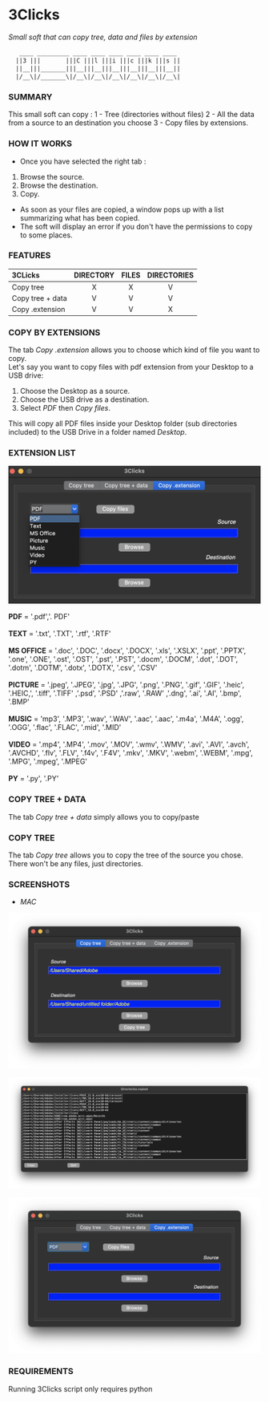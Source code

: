 # 3Clicks
_Small soft that can copy tree, data and files by extension_

```
   ____ _________ ____ ____ ____ ____ ____ ____ 
  ||3 |||       |||C |||l |||i |||c |||k |||s ||
  ||__|||_______|||__|||__|||__|||__|||__|||__||
  |/__\|/_______\|/__\|/__\|/__\|/__\|/__\|/__\|

```

### SUMMARY
This small soft can copy :
1 - Tree (directories without files)
2 - All the data from a source to an destination you choose
3 - Copy files by extensions.

### HOW IT WORKS
* Once you have selected the right tab :
1. Browse the source.
2. Browse the destination.
3. Copy.

* As soon as your files are copied, a window pops up with a list summarizing what has been copied. 
* The soft will display an error if you don't have the permissions to copy to some places.

### FEATURES

| 3CLicks          |     DIRECTORY   |      FILES    |  DIRECTORIES  |
|:-----------------|:---------------:|:-------------:|:-------------:|
| Copy tree        |        X        |       X       |       V       |
| Copy tree + data |        V        |       V       |       V       |
| Copy .extension  |        V        |       V       |       X       |

### COPY BY EXTENSIONS

The tab _Copy .extension_ allows you to choose which kind of file you want to copy.<br />
Let's say you want to copy files with pdf extension from your Desktop to a USB drive:
1. Choose the Desktop as a source.
2. Choose the USB drive as a destination.
3. Select _PDF_ then _Copy files_.

This will copy all PDF files inside your Desktop folder (sub directories included) to the USB Drive in a folder named _Desktop_. 

### EXTENSION LIST

![Screenshot](https://github.com/gelndjj/3Clicks/blob/main/img/3Click_extension2.png)

**PDF** = '.pdf','. PDF'<br /><br />
**TEXT** = '.txt', '.TXT', '.rtf', '.RTF'<br /><br />
**MS OFFICE** = '.doc', '.DOC', '.docx', '.DOCX', '.xls', '.XSLX',
                '.ppt', '.PPTX', '.one', '.ONE', '.ost', '.OST', '.pst', '.PST',
                '.docm', '.DOCM', '.dot', '.DOT', '.dotm', '.DOTM', '.dotx', '.DOTX',
                '.csv', '.CSV'<br /><br />
**PICTURE** = '.jpeg', '.JPEG', '.jpg', '.JPG', '.png', '.PNG', '.gif', '.GIF',
                '.heic', '.HEIC,', '.tiff', '.TIFF' ,'.psd', '.PSD' ,'.raw', '.RAW' ,'.dng', '.ai',
                '.AI', '.bmp', '.BMP'<br /><br />
**MUSIC**  = 'mp3', '.MP3', '.wav', '.WAV', '.aac', '.aac', '.m4a', '.M4A', '.ogg', '.OGG', '.flac',
                '.FLAC', '.mid', '.MID'<br /><br />
**VIDEO** = '.mp4', '.MP4', '.mov', '.MOV', '.wmv', '.WMV', '.avi', '.AVI', '.avch', '.AVCHD', '.flv',
                '.FLV', '.f4v', '.F4V', '.mkv', '.MKV', '.webm', '.WEBM', '.mpg', '.MPG', '.mpeg', '.MPEG'<br /><br />
**PY** = '.py', '.PY'<br />

### COPY TREE + DATA

The tab _Copy tree + data_ simply allows you to copy/paste

### COPY TREE 

The tab _Copy tree_ allows you to copy the tree of the source you chose. There won't be any files, just directories.

### SCREENSHOTS
* _MAC_

![Screenshot](https://github.com/gelndjj/3Clicks/blob/main/img/3Clicks_copytree.png)

![Screenshot](https://github.com/gelndjj/3Clicks/blob/main/img/3Clicks_summary.png)

![Screenshot](https://github.com/gelndjj/3Clicks/blob/main/img/3Click_extension.png)

### REQUIREMENTS
Running 3Clicks script only requires python




